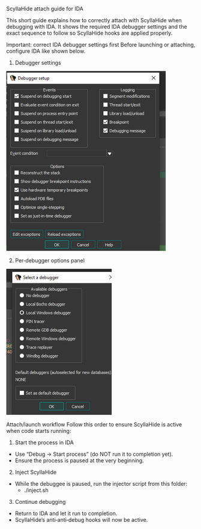 ScyllaHide attach guide for IDA

This short guide explains how to correctly attach with ScyllaHide when debugging with IDA. It shows the required IDA debugger settings and the exact sequence to follow so ScyllaHide hooks are applied properly.

Important: correct IDA debugger settings first
Before launching or attaching, configure IDA like shown below.

1) Debugger settings

![IDA debugger settings](./ida_settings.png)

2) Per‑debugger options panel

![IDA debugger panel](./ida_debugger.png)

Attach/launch workflow
Follow this order to ensure ScyllaHide is active when code starts running:

1) Start the process in IDA
- Use “Debug -> Start process” (do NOT run it to completion yet).
- Ensure the process is paused at the very beginning.

2) Inject ScyllaHide
- While the debuggee is paused, run the injector script from this folder:
  - ./inject.sh

3) Continue debugging
- Return to IDA and let it run to completion.
- ScyllaHide’s anti‑anti‑debug hooks will now be active.
